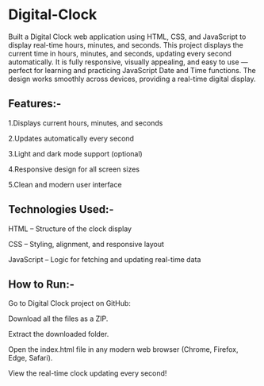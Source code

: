 # Digital-Clock
Built a Digital Clock web application using HTML, CSS, and JavaScript to display real-time hours, minutes, and seconds.
This project displays the current time in hours, minutes, and seconds, updating every second automatically. It is fully responsive, visually appealing, and easy to use — perfect for learning and practicing JavaScript Date and Time functions. The design works smoothly across devices, providing a real-time digital display.

Features:-
--------
1.Displays current hours, minutes, and seconds

2.Updates automatically every second

3.Light and dark mode support (optional)

4.Responsive design for all screen sizes

5.Clean and modern user interface

Technologies Used:-
-----------------
HTML – Structure of the clock display

CSS – Styling, alignment, and responsive layout

JavaScript – Logic for fetching and updating real-time data

How to Run:-
----------
Go to Digital Clock project on GitHub:

Download all the files as a ZIP.

Extract the downloaded folder.

Open the index.html file in any modern web browser (Chrome, Firefox, Edge, Safari).

View the real-time clock updating every second!
